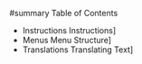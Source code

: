 ﻿#summary Table of Contents
  * Instructions Instructions]
  * Menus Menu Structure]
  * Translations Translating Text]
